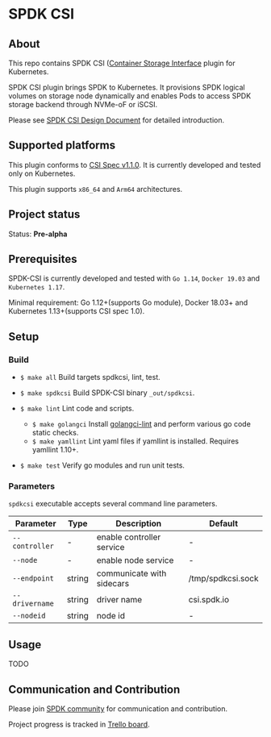 # SPDK CSI

## About

This repo contains SPDK CSI ([Container Storage Interface]((https://github.com/container-storage-interface/)) plugin for Kubernetes.

SPDK CSI plugin brings SPDK to Kubernetes. It provisions SPDK logical volumes on storage node dynamically and enables Pods to access SPDK storage backend through NVMe-oF or iSCSI.

Please see [SPDK CSI Design Document](https://docs.google.com/document/d/1aLi6SkNBp__wjG7YkrZu7DdhoftAquZiWiIOMy3hskY/) for detailed introduction.

## Supported platforms

This plugin conforms to [CSI Spec v1.1.0](https://github.com/container-storage-interface/spec/blob/v1.1.0/spec.md). It is currently developed and tested only on Kubernetes.

This plugin supports `x86_64` and `Arm64` architectures.

## Project status

Status: **Pre-alpha**

## Prerequisites

SPDK-CSI is currently developed and tested with `Go 1.14`, `Docker 19.03` and `Kubernetes 1.17`.

Minimal requirement: Go 1.12+(supports Go module), Docker 18.03+ and Kubernetes 1.13+(supports CSI spec 1.0).

## Setup

### Build

- `$ make all`
Build targets spdkcsi, lint, test.

- `$ make spdkcsi`
Build SPDK-CSI binary `_out/spdkcsi`.

- `$ make lint`
Lint code and scripts.
  - `$ make golangci`
Install [golangci-lint](https://github.com/golangci/golangci-lint) and perform various go code static checks.
  - `$ make yamllint`
Lint yaml files if yamllint is installed. Requires yamllint 1.10+.

- `$ make test`
Verify go modules and run unit tests.

### Parameters

`spdkcsi` executable accepts several command line parameters.

| Parameter      | Type   | Description               | Default           |
| ---------      | ----   | -----------               | -------           |
| `--controller` | -      | enable controller service | -                 |
| `--node`       | -      | enable node service       | -                 |
| `--endpoint`   | string | communicate with sidecars | /tmp/spdkcsi.sock |
| `--drivername` | string | driver name               | csi.spdk.io       |
| `--nodeid`     | string | node id                   | -                 |

## Usage

TODO

## Communication and Contribution

Please join [SPDK community](https://spdk.io/community/) for communication and contribution.

Project progress is tracked in [Trello board](https://trello.com/b/nBujJzya/kubernetes-integration).
